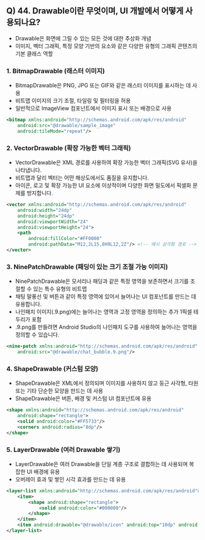 ## Q) 44. Drawable이란 무엇이며, UI 개발에서 어떻게 사용되나요?

- Drawable은 화면에 그릴 수 있는 모든 것에 대한 추상화 개념
- 이미지, 벡터 그래픽, 특정 모양 기반의 요소와 같은 다양한 유형의 그래픽 콘텐츠의 기본 클래스 역할

### 1. BitmapDrawable (래스터 이미지)
- BitmapDrawable은 PNG, JPG 또는 GIF와 같은 래스터 이미지를 표시하는 데 사용
- 비트맵 이미지의 크기 조절, 타일링 및 필터링을 허용
- 일반적으로 ImageView 컴포넌트에서 이미지 표시 또는 배경으로 사용

```xml
<bitmap xmlns:android="http://schemas.android.com/apk/res/android"
    android:src="@drawable/sample_image"
    android:tileMode="repeat"/>
```

### 2. VectorDrawable (확장 가능한 벡터 그래픽)

- VectorDrawable은 XML 경로를 사용하여 확장 가능한 벡터 그래픽(SVG 유사)을 나타냅니다.
- 비트맵과 달리 벡터는 어떤 해상도에서도 품질을 유지합니다.
- 아이콘, 로고 및 확장 가능한 UI 요소에 이상적이며 다양한 화면 밀도에서 픽셀화 문제를 방지합니다.

```xml
<vector xmlns:android="http://schemas.android.com/apk/res/android"
    android:width="24dp"
    android:height="24dp"
    android:viewportWidth="24"
    android:viewportHeight="24">
    <path
        android:fillColor="#FF0000"
        android:pathData="M12,2L15,8H9L12,2Z"/> <!-- 예시 삼각형 경로 -->
</vector>
```

### 3. NinePatchDrawable (패딩이 있는 크기 조절 가능 이미지)

- NinePatchDrawable은 모서리나 패딩과 같은 특정 영역을 보존하면서 크기를 조절할 수 있는 특수 유형의 비트맵
- 채팅 말풍선 및 버튼과 같이 특정 영역에 있어서 늘어나는 UI 컴포넌트를 만드는 데 유용합니다.
- 나인패치 이미지(.9.png)에는 늘어나는 영역과 고정 영역을 정의하는 추가 1픽셀 테두리가 포함
- .9.png를 만들려면 Android Studio의 나인패치 도구를 사용하여 늘어나는 영역을 정의할 수 있습니다.

```xml
<nine-patch xmlns:android="http://schemas.android.com/apk/res/android"
    android:src="@drawable/chat_bubble.9.png"/>
```

### 4. ShapeDrawable (커스텀 모양)

- ShapeDrawable은 XML에서 정의되며 이미지를 사용하지 않고 둥근 사각형, 타원 또는 기타 단순한 모양을 만드는 데 사용
- ShapeDrawable은 버튼, 배경 및 커스텀 UI 컴포넌트에 유용

```xml
<shape xmlns:android="http://schemas.android.com/apk/res/android"
    android:shape="rectangle">
    <solid android:color="#FF5733"/>
    <corners android:radius="8dp"/>
</shape>
```

### 5. LayerDrawable (여러 Drawable 쌓기)

- LayerDrawable은 여러 Drawable을 단일 계층 구조로 결합하는 데 사용되며 복잡한 UI 배경에 유용
- 오버레이 효과 및 쌓인 시각 효과를 만드는 데 유용

```xml
<layer-list xmlns:android="http://schemas.android.com/apk/res/android">
    <item>
        <shape android:shape="rectangle">
            <solid android:color="#000000"/>
        </shape>
    </item>
    <item android:drawable="@drawable/icon" android:top="10dp" android:left="10dp"/> <!-- 위치 조정 가능 -->
</layer-list>
```
